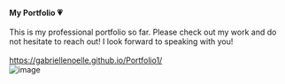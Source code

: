 <b>My Portfolio 💗</b> <br/><br/>
This is my professional portfolio so far. Please check out my work and do not hesitate to reach out! I look forward to speaking with you!<br/><br/>
https://gabriellenoelle.github.io/Portfolio1/<br/>
![image](https://user-images.githubusercontent.com/88753098/145891293-44a94c04-b37e-4e18-8810-e27bdd4c1a4b.png)

